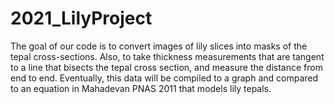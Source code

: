 # 2021_LilyProject
The goal of our code is to convert images of lily slices
into masks of the tepal cross-sections. Also, to take thickness measurements that are tangent to a line that bisects the tepal cross section, and measure the distance from end to end. Eventually, this data will be compiled to a graph and compared to an equation in Mahadevan PNAS 2011 that models lily tepals.
